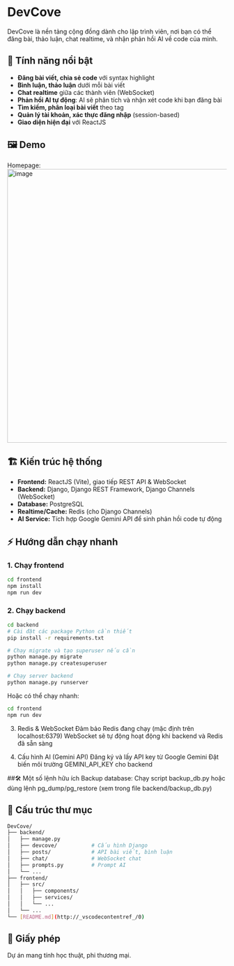 # DevCove

DevCove là nền tảng cộng đồng dành cho lập trình viên, nơi bạn có thể đăng bài, thảo luận, chat realtime, và nhận phản hồi AI về code của mình.

## 🚀 Tính năng nổi bật

- **Đăng bài viết, chia sẻ code** với syntax highlight
- **Bình luận, thảo luận** dưới mỗi bài viết
- **Chat realtime** giữa các thành viên (WebSocket)
- **Phản hồi AI tự động**: AI sẽ phân tích và nhận xét code khi bạn đăng bài
- **Tìm kiếm, phân loại bài viết** theo tag
- **Quản lý tài khoản, xác thực đăng nhập** (session-based)
- **Giao diện hiện đại** với ReactJS

## 🖼️ Demo
Homepage:
<img width="1315" height="628" alt="image" src="https://github.com/user-attachments/assets/343c0054-5f61-4271-9938-4161d80511ca" />


## 🏗️ Kiến trúc hệ thống

- **Frontend:** ReactJS (Vite), giao tiếp REST API & WebSocket
- **Backend:** Django, Django REST Framework, Django Channels (WebSocket)
- **Database:** PostgreSQL
- **Realtime/Cache:** Redis (cho Django Channels)
- **AI Service:** Tích hợp Google Gemini API để sinh phản hồi code tự động

## ⚡ Hướng dẫn chạy nhanh

### 1. Chạy frontend

```bash
cd frontend
npm install
npm run dev
```

### 2. Chạy backend
```bash
cd backend
# Cài đặt các package Python cần thiết
pip install -r requirements.txt

# Chạy migrate và tạo superuser nếu cần
python manage.py migrate
python manage.py createsuperuser

# Chạy server backend
python manage.py runserver
```

Hoặc có thể chạy nhanh:
``` bash
cd frontend
npm run dev
```

3. Redis & WebSocket
Đảm bảo Redis đang chạy (mặc định trên localhost:6379)
WebSocket sẽ tự động hoạt động khi backend và Redis đã sẵn sàng

4. Cấu hình AI (Gemini API)
Đăng ký và lấy API key từ Google Gemini
Đặt biến môi trường GEMINI_API_KEY cho backend

##🛠️ Một số lệnh hữu ích
Backup database:
Chạy script backup_db.py hoặc dùng lệnh pg_dump/pg_restore (xem trong file backend/backup_db.py)

## 📂 Cấu trúc thư mục
```bash
DevCove/
├── backend/
│   ├── manage.py
│   ├── devcove/           # Cấu hình Django
│   ├── posts/             # API bài viết, bình luận
│   ├── chat/              # WebSocket chat
│   ├── prompts.py         # Prompt AI
│   └── ...
├── frontend/
│   ├── src/
│   │   ├── components/
│   │   ├── services/
│   │   └── ...
│   └── ...
└── [README.md](http://_vscodecontentref_/0)
```

## 📜 Giấy phép
Dự án mang tính học thuật, phi thương mại.

